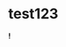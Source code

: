 # test123
<b>!</b1>
<head>
<meta charset="utf-8">
</head>
<style>
  
  .node circle, .node rect {fill: #fff;stroke-width: 1.5px;}
  </style>
